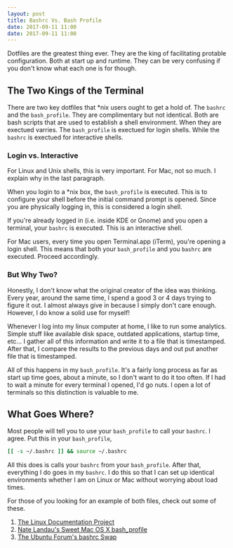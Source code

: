 ```yaml
---
layout: post
title: Bashrc Vs. Bash Profile
date: 2017-09-11 11:00
date: 2017-09-11 11:00
---
```


Dotfiles are the greatest thing ever.
They are the king of facilitating protable configuration.
Both at start up and runtime.
They can be very confusing if you don't know what each one is for though.

## The Two Kings of the Terminal

There are two key dotfiles that *nix users ought to get a hold of.
The `bashrc` and the `bash_profile`.
They are complimentary but not identical.
Both are bash scripts that are used to establish a shell environment.
When they are exectued varries.
The `bash_profile` is exectued for login shells.
While the `bashrc` is exectued for interactive shells.

### Login vs. Interactive 

For Linux and Unix shells, this is very important.
For Mac, not so much.
I explain why in the last paragraph.

When you login to a *nix box, the `bash_profile` is executed.
This is to configure your shell before the initial command prompt is opened.
Since you are physically logging in, this is considered a login shell.

If you're already logged in (i.e. inside KDE or Gnome) and you open a terminal, your `bashrc` is executed.
This is an interactive shell.

For Mac users, every time you open Terminal.app (iTerm), you're opening a login shell.
This means that both your `bash_profile` and you `bashrc` are executed.
Proceed accordingly.

### But Why Two?

Honestly, I don't know what the original creator of the idea was thinking.
Every year, around the same time, I spend a good 3 or 4 days trying to figure it out.
I almost always give in because I simply don't care enough.
However, I do know a solid use for myself!

Whenever I log into my linux computer at home, I like to run some analytics.
Simple stuff like available disk space, outdated applications, startup time, etc...
I gather all of this information and write it to a file that is timestamped.
After that, I compare the results to the previous days and out put another file that is timestamped.

All of this happens in my `bash_profile`.
It's a fairly long process as far as start up time goes, about a minute, so I don't want to do it too often.
If I had to wait a minute for every terminal I opened, I'd go nuts.
I open a lot of terminals so this distinction is valuable to me.

## What Goes Where?

Most people will tell you to use your `bash_profile` to call your `bashrc`.
I agree.
Put this in your `bash_profile`,

```bash
[[ -s ~/.bashrc ]] && source ~/.bashrc
```

All this does is calls your `bashrc` from your `bash_profile`.
After that, everything I do goes in my `bashrc`.
I do this so that I can set up identical environments whether I am on Linux or Mac without worrying about load times.

For those of you looking for an example of both files, check out some of these.

1. [The Linux Documentation Project][1]
2. [Nate Landau's Sweet Mac OS X bash_profile][2]
3. [The Ubuntu Forum's bashrc Swap][3]

[1]: http://tldp.org/LDP/abs/html/sample-bashrc.html
[2]: https://gist.github.com/natelandau/10654137
[3]: https://ubuntuforums.org/showthread.php?t=679762
